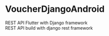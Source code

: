 # VoucherDjangoAndroid
REST API Flutter with Django framework
<br>REST API build with django rest framework
